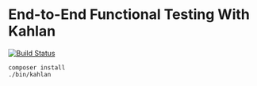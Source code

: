 # End-to-End Functional Testing With Kahlan

[![Build Status](https://travis-ci.org/jails/testing.png?branch=master)](https://travis-ci.org/jails/testing)

```
composer install
./bin/kahlan
```